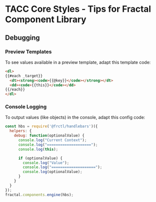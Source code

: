 # TACC Core Styles - Tips for Fractal Component Library

## Debugging

### Preview Templates

To see values available in a preview template, adapt this template code:

```html
<dl>
{{#each _target}}
  <dt><strong><code>{{@key}}</code></strong></dt>
  <dd><code>{{this}}</code></dd>
{{/each}}
</dl>
```

### Console Logging

To output values (like objects) in the console, adapt this config code:

```js
const hbs = require('@frctl/handlebars')({
  helpers: {
    debug: function(optionalValue) {
      console.log("Current Context");
      console.log("====================");
      console.log(this);

      if (optionalValue) {
        console.log("Value");
        console.log("====================");
        console.log(optionalValue);
      }
    }
  }
});
fractal.components.engine(hbs);
```
